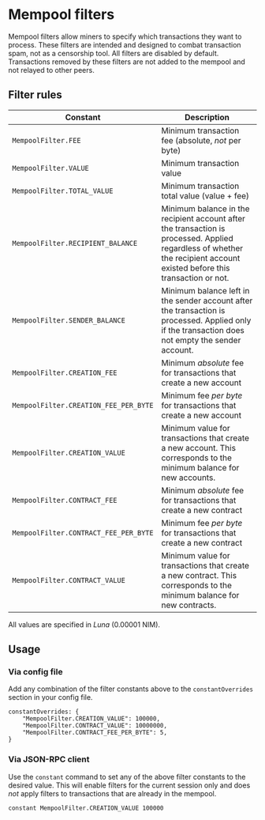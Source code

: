 # Mempool filters

Mempool filters allow miners to specify which transactions they want to process.
These filters are intended and designed to combat transaction spam, not as a censorship tool.
All filters are disabled by default.
Transactions removed by these filters are not added to the mempool and not relayed to other peers.

## Filter rules

| Constant | Description |
| --- | --- |
| `MempoolFilter.FEE` | Minimum transaction fee (absolute, *not* per byte) |
| `MempoolFilter.VALUE` | Minimum transaction value |
| `MempoolFilter.TOTAL_VALUE` | Minimum transaction total value (value + fee) |
| `MempoolFilter.RECIPIENT_BALANCE` | Minimum balance in the recipient account after the transaction is processed. Applied regardless of whether the recipient account existed before this transaction or not. |
| `MempoolFilter.SENDER_BALANCE` | Minimum balance left in the sender account after the transaction is processed. Applied only if the transaction does not empty the sender account. |
| `MempoolFilter.CREATION_FEE` | Minimum *absolute* fee for transactions that create a new account |
| `MempoolFilter.CREATION_FEE_PER_BYTE` | Minimum fee *per byte* for transactions that create a new account |
| `MempoolFilter.CREATION_VALUE` | Minimum value for transactions that create a new account. This corresponds to the minimum balance for new accounts. |
| `MempoolFilter.CONTRACT_FEE` | Minimum *absolute* fee for transactions that create a new contract |
| `MempoolFilter.CONTRACT_FEE_PER_BYTE` | Minimum fee *per byte* for transactions that create a new contract |
| `MempoolFilter.CONTRACT_VALUE` | Minimum value for transactions that create a new contract. This corresponds to the minimum balance for new contracts. |

All values are specified in *Luna* (0.00001 NIM).

## Usage

### Via config file
Add any combination of the filter constants above to the `constantOverrides` section in your config file.

```
constantOverrides: {
    "MempoolFilter.CREATION_VALUE": 100000,
    "MempoolFilter.CONTRACT_VALUE": 10000000,
    "MempoolFilter.CONTRACT_FEE_PER_BYTE": 5,
}
```

### Via JSON-RPC client
Use the `constant` command to set any of the above filter constants to the desired value.
This will enable filters for the current session only and does *not* apply filters to transactions that are already in the mempool.

```
constant MempoolFilter.CREATION_VALUE 100000
```

